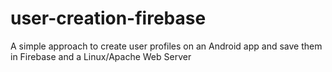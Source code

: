 # user-creation-firebase
A simple approach to create user profiles on an Android app and save them in Firebase and a Linux/Apache Web Server
